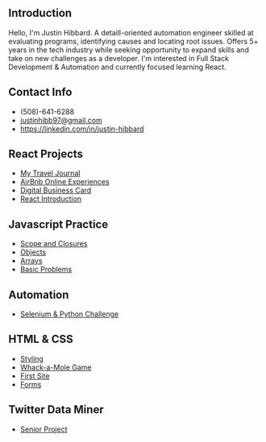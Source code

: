 <!---
justinhibb97/justinhibb97 is a ✨ special ✨ repository because its `README.md` (this file) appears on your GitHub profile.
You can click the Preview link to take a look at your changes.
--->
## Introduction
Hello, I'm Justin Hibbard. A detaill-oriented automation engineer skilled at evaluating programs, identifying causes and locating root issues. Offers 5+ years in the tech industry while seeking opportunity to expand skills and take on new challenges as a
developer. I'm interested in Full Stack Development & Automation and currently focused learning React.

## Contact Info
- (508)-641-6288
- justinhibb97@gmail.com
- https://linkedin.com/in/justin-hibbard

## React Projects
- [My Travel Journal](https://github.com/justinhibb97/my-travel-journal)
- [AirBnb Online Experiences](https://github.com/justinhibb97/react-airbnb-online-experiences)
- [Digital Business Card](https://github.com/justinhibb97/digital-business-card)
- [React Introduction](https://github.com/justinhibb97/react-course-project1)

## Javascript Practice
- [Scope and Closures](https://github.com/justinhibb97/scope_closures_project)
- [Objects](https://github.com/justinhibb97/javascript-objects-project)
- [Arrays](https://github.com/justinhibb97/AdvancedArrayProject)
- [Basic Problems](https://github.com/justinhibb97/JS-Practice)

## Automation
- [Selenium & Python Challenge](https://github.com/justinhibb97/automation_challenge)

## HTML & CSS
- [Styling](https://github.com/justinhibb97/CSS-practice)
- [Whack-a-Mole Game](https://github.com/justinhibb97/basic-mole-game)
- [First Site](https://github.com/justinhibb97/aa-first-site)
- [Forms](https://github.com/justinhibb97/building-html-forms)

## Twitter Data Miner
- [Senior Project](https://github.com/justinhibb97/twitter_data_miner)
